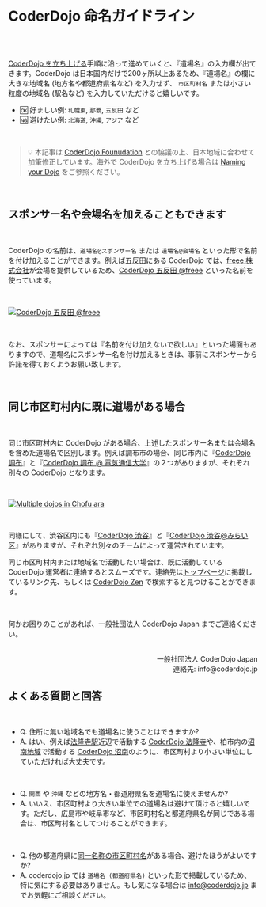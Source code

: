 # CoderDojo 命名ガイドライン

<br><br>

[CoderDojo を立ち上げる](/kata#startup)手順に沿って進めていくと、『道場名』の入力欄が出てきます。CoderDojo は日本国内だけで200ヶ所以上あるため、『道場名』の欄に大きな地域名 (地方名や都道府県名など) を入力せず、 `市区町村名` または小さい粒度の地域名 (駅名など) を入力していただけると嬉しいです。

- 🆗 好ましい例: `札幌東`, `那覇`, `五反田` など
- 🆖 避けたい例: `北海道`, `沖縄`, `アジア` など

<br>

> 💡 本記事は [CoderDojo Founudation](https://coderdojo.com/foundation/) との協議の上、日本地域に合わせて加筆修正しています。海外で CoderDojo を立ち上げる場合は [Naming your Dojo](https://help.coderdojo.com/hc/en-us/articles/115005686383-Naming-your-Dojo) をご参照ください。

<br>

## スポンサー名や会場名を加えることもできます

<br>

CoderDojo の名前は、`道場名@スポンサー名` または `道場名@会場名` といった形で名前を付け加えることができます。例えば五反田にある CoderDojo では、[freee 株式会社](https://www.freee.co.jp/)が会場を提供しているため、[CoderDojo 五反田 @freee](https://coderdojo-gotanda.doorkeeper.jp/events/past) といった名前を使っています。

<br>

[![CoderDojo 五反田 @freee](/img/coderdojo-gotanda-at-freee.jpg)](https://coderdojo-gotanda.doorkeeper.jp/events/104292)

<br>

なお、スポンサーによっては『名前を付け加えないで欲しい』といった場面もありますので、道場名にスポンサー名を付け加えるときは、事前にスポンサーから許諾を得ておくようお願い致します。

<br>

## 同じ市区町村内に既に道場がある場合

<br>

同じ市区町村内に CoderDojo がある場合、上述したスポンサー名または会場名を含めた道場名で区別します。例えば調布市の場合、同じ市内に『[CoderDojo 調布](https://coderdojochofu.hatenablog.jp/)』と『[CoderDojo 調布 @ 電気通信大学](https://volunteer-r.connpass.com/)』の２つがありますが、それぞれ別々の CoderDojo となります。

<br>

[![Multiple dojos in Chofu ara](/img/coderdojos-in-chofu.png)](/#dojos)

<br>

同様にして、渋谷区内にも『[CoderDojo 渋谷](https://coderdojoshibuya.connpass.com/)』と『[CoderDojo 渋谷@みらい区](https://peatix.com/group/7202018)』がありますが、それぞれ別々のチームによって運営されています。

同じ市区町村内または地域名で活動したい場合は、既に活動している CoderDojo 運営者に連絡するとスムーズです。連絡先は[トップページ](/#dojos)に掲載しているリンク先、もしくは [CoderDojo Zen](https://zen.coderdojo.com/) で検索すると見つけることができます。

<br>

何かお困りのことがあれば、一般社団法人 CoderDojo Japan までご連絡ください。

<br>

<div align="right">
一般社団法人 CoderDojo Japan<br>
連絡先: info@coderdojo.jp
</div>

## よくある質問と回答

<br>

- Q. 住所に無い地域名でも道場名に使うことはできますか?
- A. はい、例えば[法隆寺駅](https://ja.wikipedia.org/wiki/%E6%B3%95%E9%9A%86%E5%AF%BA%E9%A7%85)近辺で活動する [CoderDojo 法隆寺](https://zen.coderdojo.com/dojos/jp/nai4-liang2-xian4-sheng1-ju1-jun4-sheng1-ju1-jun4/horyujinararohasuraiburar)や、柏市内の[沼南地域](https://ja.wikipedia.org/wiki/%E6%B2%BC%E5%8D%97%E7%94%BA)で活動する [CoderDojo 沼南](https://www.facebook.com/CoderDojoKashiwaShounan/)のように、市区町村より小さい単位にしていただければ大丈夫です。

<br>

- Q. `関西` や `沖縄` などの地方名・都道府県名を道場名に使えませんか?
- A. いいえ、市区町村より大きい単位での道場名は避けて頂けると嬉しいです。ただし、広島市や岐阜市など、市区町村名と都道府県名が同じである場合は、市区町村名としてつけることができます。

<br>

- Q. 他の都道府県に[同一名称の市区町村名](https://ja.wikipedia.org/wiki/%E5%90%8C%E4%B8%80%E5%90%8D%E7%A7%B0%E3%81%AE%E5%B8%82%E5%8C%BA%E7%94%BA%E6%9D%91%E4%B8%80%E8%A6%A7)がある場合、避けたほうがよいですか?
- A. coderdojo.jp では `道場名 (都道府県名)` といった形で掲載しているため、特に気にする必要はありません。もし気になる場合は info@coderdojo.jp までお気軽にご相談ください。



